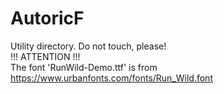 # AutoricF
Utility directory. Do not touch, please!<br>
!!! ATTENTION !!!<br>
The font 'RunWild-Demo.ttf' is from https://www.urbanfonts.com/fonts/Run_Wild.font
